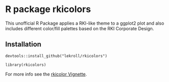 # R package rkicolors
This unofficial R Package applies a RKI-like theme to a ggplot2 plot and also includes different color/fill palettes based on the RKI Corporate Design.

## Installation
`devtools::install_github("lekroll/rkicolors")`

`library(rkicolors)`

For more info see the [rkicolor Vignette](inst/doc/rkicolors-vignette.html).
